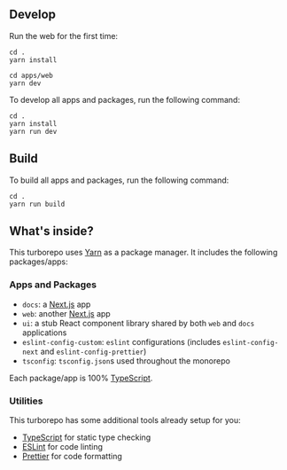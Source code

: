## Develop

Run the web for the first time:
```
cd .
yarn install

cd apps/web
yarn dev
```

To develop all apps and packages, run the following command:

```
cd .
yarn install
yarn run dev
```

## Build

To build all apps and packages, run the following command:

```
cd .
yarn run build
```

## What's inside?

This turborepo uses [Yarn](https://classic.yarnpkg.com/) as a package manager. It includes the following packages/apps:


### Apps and Packages

- `docs`: a [Next.js](https://nextjs.org/) app
- `web`: another [Next.js](https://nextjs.org/) app
- `ui`: a stub React component library shared by both `web` and `docs` applications
- `eslint-config-custom`: `eslint` configurations (includes `eslint-config-next` and `eslint-config-prettier`)
- `tsconfig`: `tsconfig.json`s used throughout the monorepo

Each package/app is 100% [TypeScript](https://www.typescriptlang.org/).


### Utilities

This turborepo has some additional tools already setup for you:

- [TypeScript](https://www.typescriptlang.org/) for static type checking
- [ESLint](https://eslint.org/) for code linting
- [Prettier](https://prettier.io) for code formatting